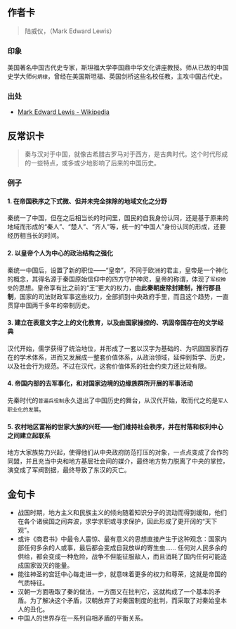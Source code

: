
## 作者卡
> 陆威仪，（Mark Edward Lewis）

### 印象
美国著名中国古代史专家，斯坦福大学李国鼎中华文化讲座教授。师从已故的中国史学大师`何炳棣`，曾经在美国斯坦福、英国剑桥这些名校任教，主攻中国古代史。

### 出处
- [Mark Edward Lewis - Wikipedia][1]

## 反常识卡
> 秦与汉对于中国，就像古希腊古罗马对于西方，是古典时代。这个时代形成的一些特点，或多或少地影响了后来的中国历史。

### 例子
#### 1. 在帝国秩序之下式微、但并未完全抹除的地域文化之分野
秦统一了中国，但在之后相当长的时间里，国民的自我身份认同，还是基于原来的地域而形成的“秦人”、“楚人”、“齐人”等，统一的“中国人”身份认同的形成，还要经历相当长的时间。

#### 2. 以皇帝个人为中心的政治结构之强化
秦统一中国后，设置了新的职位——“皇帝”，不同于欧洲的君主，皇帝是一个神化的概念，其得名源于秦国原始信仰中的四方守护神灵，皇帝的称谓，体现了`军权神受`的思想。皇帝享有比之前的“王”更大的权力，**由此秦朝废除封建制，推行郡县制**，国家的司法财政军事这些权力，全部抓到中央政府手里，而且这个趋势，一直贯穿中国两千多年的帝制历史。

#### 3. 建立在表意文字之上的文化教育，以及由国家操控的、巩固帝国存在的文学经典
汉代开始，儒学获得了统治地位，并形成了一套以汉字为基础的、为巩固国家而存在的学术体系，进而又发展成一整套价值体系，从政治领域，延伸到哲学、历史，以及社会行为规范。不过在汉代，这套价值体系的社会约束力还比较有限。

#### 4. 帝国内部的去军事化，和对国家边境的边缘族群所开展的军事活动
先秦时代的`普遍兵役制`永久退出了中国历史的舞台，从汉代开始，取而代之的是`军人职业化的发展`。

#### 5. 农村地区富裕的世家大族的兴旺——他们维持社会秩序，并在村落和权利中心之间建立起联系
地方大家族势力兴起，使得他们从中央政府防范打压的对象，一点点变成了合作的同盟，并且充当中央和地方基层社会间的媒介，最终地方势力脱离了中央的掌控，演变成了军阀割据，最终导致了东汉的灭亡。

## 金句卡
- 战国时期，地方主义和民族主义的倾向随着知识分子的流动而得到缓和，他们在各个诸侯国之间奔波，求学求职或寻求保护，因此形成了更开阔的“天下观”。
- 或许《商君书》中最令人震惊、最有意义的思想直接产生于这种观念：国家内部任何多余的人或事，最后都会变成自我放纵的寄生虫…… 任何对人民多余的供给，都会变成一种危险，战争不但能征服敌人，而且消耗了国内任何可能造成国家毁灭的能量。
- 能往神圣的宫廷中心每走进一步，就意味着更多的权力和尊荣，这就是帝国的气质特征。
- 汉朝一方面吸取了秦的做法，一方面又在批判它，这就构成了一个基本的矛盾。为了解决这个矛盾，汉朝放弃了对秦国制度的批判，而采取了对秦始皇本人的丑化。
- 中国人的世界存在一系列自相矛盾的平衡关系。


[1]:	https://en.wikipedia.org/wiki/Mark_Edward_Lewis